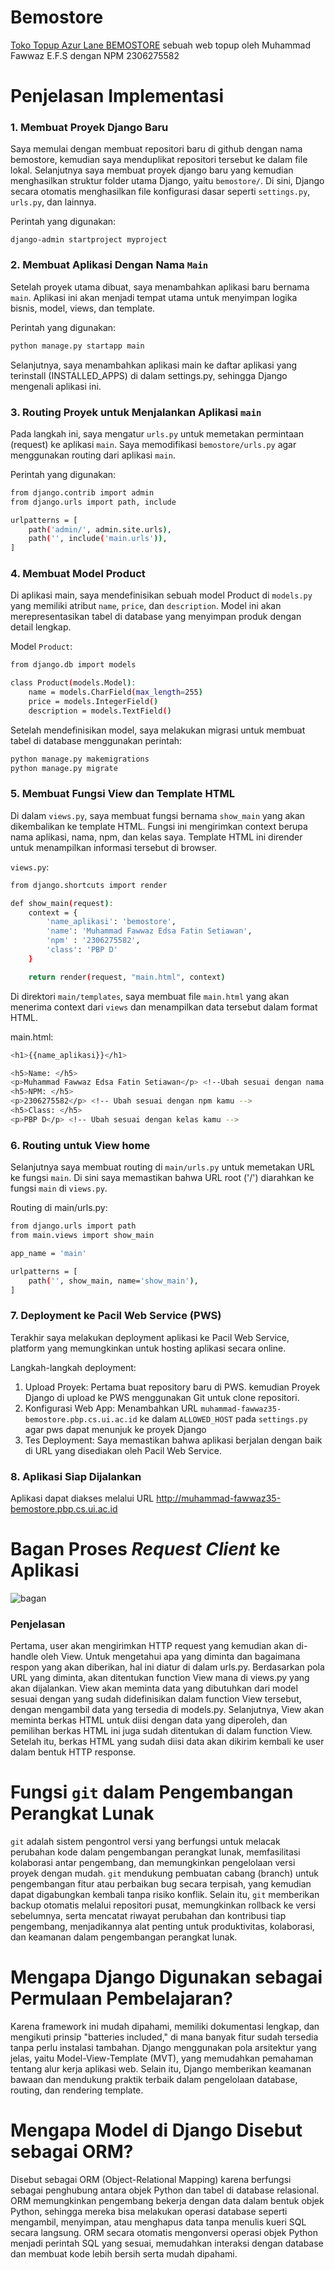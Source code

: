 # Bemostore
[Toko Topup Azur Lane BEMOSTORE](http://muhammad-fawwaz35-mentalhealthtracker1.pbp.cs.ui.ac.id)
sebuah web topup oleh Muhammad Fawwaz E.F.S dengan NPM 2306275582

# Penjelasan Implementasi
### 1. Membuat Proyek Django Baru
Saya memulai dengan membuat repositori baru di github dengan nama bemostore, kemudian saya menduplikat repositori tersebut ke dalam file lokal. Selanjutnya saya membuat proyek django baru yang kemudian menghasilkan struktur folder utama Django, yaitu `bemostore/`. Di sini, Django secara otomatis menghasilkan file konfigurasi dasar seperti `settings.py`, `urls.py`, dan lainnya.

Perintah yang digunakan:  
```
django-admin startproject myproject
```
### 2. Membuat Aplikasi Dengan Nama `Main`
Setelah proyek utama dibuat, saya menambahkan aplikasi baru bernama `main`. Aplikasi ini akan menjadi tempat utama untuk menyimpan logika bisnis, model, views, dan template.

Perintah yang digunakan:
```bash
python manage.py startapp main
```

Selanjutnya, saya menambahkan aplikasi main ke daftar aplikasi yang terinstall (INSTALLED_APPS) di dalam settings.py, sehingga Django mengenali aplikasi ini.
### 3. Routing Proyek untuk Menjalankan Aplikasi `main`
Pada langkah ini, saya mengatur `urls.py` untuk memetakan permintaan (request) ke aplikasi `main`. Saya memodifikasi `bemostore/urls.py` agar menggunakan routing dari aplikasi `main`.

Perintah yang digunakan:
```bash
from django.contrib import admin
from django.urls import path, include

urlpatterns = [
    path('admin/', admin.site.urls),
    path('', include('main.urls')),
]
```
### 4. Membuat Model Product
Di aplikasi main, saya mendefinisikan sebuah model Product di `models.py` yang memiliki atribut `name`, `price`, dan `description`. Model ini akan merepresentasikan tabel di database yang menyimpan produk dengan detail lengkap.

Model `Product`:
``` bash
from django.db import models

class Product(models.Model):
    name = models.CharField(max_length=255)
    price = models.IntegerField()
    description = models.TextField()  
```
Setelah mendefinisikan model, saya melakukan migrasi untuk membuat tabel di database menggunakan perintah:
```bash
python manage.py makemigrations
python manage.py migrate
```
### 5. Membuat Fungsi View dan Template HTML
Di dalam `views.py`, saya membuat fungsi bernama `show_main` yang akan dikembalikan ke template HTML. Fungsi ini mengirimkan context berupa nama aplikasi, nama, npm, dan kelas saya. Template HTML ini dirender untuk menampilkan informasi tersebut di browser.

`views.py`:
```bash
from django.shortcuts import render

def show_main(request):
    context = {
        'name_aplikasi': 'bemostore',
        'name': 'Muhammad Fawwaz Edsa Fatin Setiawan',
        'npm' : '2306275582',
        'class': 'PBP D'
    }

    return render(request, "main.html", context)
```
Di direktori `main/templates`, saya membuat file `main.html` yang akan menerima context dari `views` dan menampilkan data tersebut dalam format HTML.

main.html:
```bash
<h1>{{name_aplikasi}}</h1>

<h5>Name: </h5>
<p>Muhammad Fawwaz Edsa Fatin Setiawan</p> <!--Ubah sesuai dengan nama kamu -->
<h5>NPM: </h5>
<p>2306275582</p> <!-- Ubah sesuai dengan npm kamu -->
<h5>Class: </h5>
<p>PBP D</p> <!-- Ubah sesuai dengan kelas kamu -->
```
### 6. Routing untuk View home
Selanjutnya saya membuat routing di `main/urls.py` untuk memetakan URL ke fungsi `main`. Di sini saya memastikan bahwa URL root ('/') diarahkan ke fungsi `main` di `views.py`.

Routing di main/urls.py:
```bash
from django.urls import path
from main.views import show_main

app_name = 'main'

urlpatterns = [
    path('', show_main, name='show_main'),
]
```
### 7. Deployment ke Pacil Web Service (PWS)
Terakhir saya melakukan deployment aplikasi ke Pacil Web Service, platform yang memungkinkan untuk hosting aplikasi secara online.

Langkah-langkah deployment:
  1. Upload Proyek: Pertama buat repository baru di PWS. kemudian Proyek Django di upload ke PWS menggunakan Git untuk clone repositori.
  2. Konfigurasi Web App: Menambahkan URL `muhammad-fawwaz35-bemostore.pbp.cs.ui.ac.id` ke dalam `ALLOWED_HOST` pada `settings.py` agar pws dapat menunjuk ke proyek Django
  4. Tes Deployment: Saya memastikan bahwa aplikasi berjalan dengan baik di URL yang disediakan oleh Pacil Web Service.
### 8. Aplikasi Siap Dijalankan
Aplikasi dapat diakses melalui URL http://muhammad-fawwaz35-bemostore.pbp.cs.ui.ac.id

# Bagan Proses _Request Client_ ke Aplikasi
![bagan](bagan.png)
### Penjelasan 
Pertama, user akan mengirimkan HTTP request yang kemudian akan di-handle oleh View. Untuk mengetahui apa yang diminta dan bagaimana respon yang akan diberikan, hal ini diatur di dalam urls.py. Berdasarkan pola URL yang diminta, akan ditentukan function View mana di views.py yang akan dijalankan. View akan meminta data yang dibutuhkan dari model sesuai dengan yang sudah didefinisikan dalam function View tersebut, dengan mengambil data yang tersedia di models.py. Selanjutnya, View akan meminta berkas HTML untuk diisi dengan data yang diperoleh, dan pemilihan berkas HTML ini juga sudah ditentukan di dalam function View. Setelah itu, berkas HTML yang sudah diisi data akan dikirim kembali ke user dalam bentuk HTTP response.

# Fungsi `git` dalam Pengembangan Perangkat Lunak
`git` adalah sistem pengontrol versi yang berfungsi untuk melacak perubahan kode dalam pengembangan perangkat lunak, memfasilitasi kolaborasi antar pengembang, dan memungkinkan pengelolaan versi proyek dengan mudah. `git` mendukung pembuatan cabang (branch) untuk pengembangan fitur atau perbaikan bug secara terpisah, yang kemudian dapat digabungkan kembali tanpa risiko konflik. Selain itu, `git` memberikan backup otomatis melalui repositori pusat, memungkinkan rollback ke versi sebelumnya, serta mencatat riwayat perubahan dan kontribusi tiap pengembang, menjadikannya alat penting untuk produktivitas, kolaborasi, dan keamanan dalam pengembangan perangkat lunak.

# Mengapa Django Digunakan sebagai Permulaan Pembelajaran?
Karena framework ini mudah dipahami, memiliki dokumentasi lengkap, dan mengikuti prinsip "batteries included," di mana banyak fitur sudah tersedia tanpa perlu instalasi tambahan. Django menggunakan pola arsitektur yang jelas, yaitu Model-View-Template (MVT), yang memudahkan pemahaman tentang alur kerja aplikasi web. Selain itu, Django memberikan keamanan bawaan dan mendukung praktik terbaik dalam pengelolaan database, routing, dan rendering template.

# Mengapa Model di Django Disebut sebagai ORM?
Disebut sebagai ORM (Object-Relational Mapping) karena berfungsi sebagai penghubung antara objek Python dan tabel di database relasional. ORM memungkinkan pengembang bekerja dengan data dalam bentuk objek Python, sehingga mereka bisa melakukan operasi database seperti mengambil, menyimpan, atau menghapus data tanpa menulis kueri SQL secara langsung. ORM secara otomatis mengonversi operasi objek Python menjadi perintah SQL yang sesuai, memudahkan interaksi dengan database dan membuat kode lebih bersih serta mudah dipahami. 
